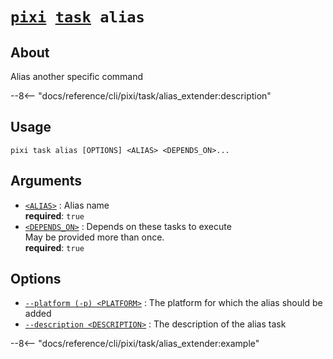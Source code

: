 <!--- This file is autogenerated. Do not edit manually! -->
# <code>[pixi](../../pixi.md) [task](../task.md) alias</code>

## About
Alias another specific command

--8<-- "docs/reference/cli/pixi/task/alias_extender:description"

## Usage
```
pixi task alias [OPTIONS] <ALIAS> <DEPENDS_ON>...
```

## Arguments
- <a id="arg-<ALIAS>" href="#arg-<ALIAS>">`<ALIAS>`</a>
:  Alias name
<br>**required**: `true`
- <a id="arg-<DEPENDS_ON>" href="#arg-<DEPENDS_ON>">`<DEPENDS_ON>`</a>
:  Depends on these tasks to execute
<br>May be provided more than once.
<br>**required**: `true`

## Options
- <a id="arg---platform" href="#arg---platform">`--platform (-p) <PLATFORM>`</a>
:  The platform for which the alias should be added
- <a id="arg---description" href="#arg---description">`--description <DESCRIPTION>`</a>
:  The description of the alias task

--8<-- "docs/reference/cli/pixi/task/alias_extender:example"
